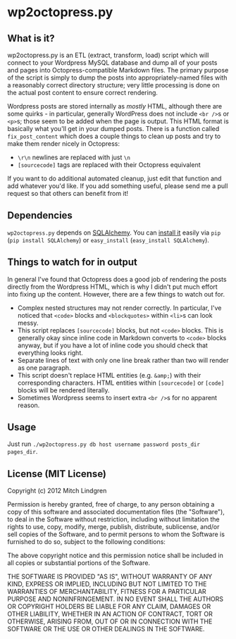 # wp2octopress.py

## What is it?

wp2octopress.py is an ETL (extract, transform, load) script which will connect
to your Wordpress MySQL database and dump all of your posts and pages into
Octopress-compatible Markdown files. The primary purpose of the script is simply
to dump the posts into appropriately-named files with a reasonably correct
directory structure; very little processing is done on the actual post content
to ensure correct rendering.

Wordpress posts are stored internally as *mostly* HTML, although there are some
quirks - in particular, generally WordPress does not include `<br />`s or
`<p>`s;
those seem to be added when the page is output. This HTML format is basically
what you'll get in your dumped posts. There is a function called
`fix_post_content` which does a couple things to clean up posts and try to make
them render nicely in Octopress:

- `\r\n` newlines are replaced with just `\n`
- `[sourcecode]` tags are replaced with their Octopress equivalent

If you want to do additional automated cleanup, just edit that function and add
whatever you'd like. If you add something useful, please send me a pull request
so that others can benefit from it!

## Dependencies

`wp2octopress.py` depends on [SQLAlchemy](http://www.sqlalchemy.org/). You can
[install it](http://docs.sqlalchemy.org/en/rel_0_7/intro.html#install-via-easy-install-or-pip)
easily via `pip` (`pip install SQLAlchemy`) or `easy_install` (`easy_install
SQLAlchemy`).

## Things to watch for in output

In general I've found that Octopress does a good job of rendering the posts
directly from the Wordpress HTML, which is why I didn't put much effort into
fixing up the content.  However, there are a few things to watch out for.

- Complex nested structures may not render correctly. In particular, I've
  noticed that `<code>` blocks and `<blockquotes>` within `<li>`s can look
  messy.
- This script replaces `[sourcecode]` blocks, but not `<code>` blocks. This is
  generally okay since inline code in Markdown converts to `<code>` blocks
  anyway, but if you have a lot of inline code you should check that everything
  looks right.
- Separate lines of text with only one line break rather than two will render as
  one paragraph.
- This script doesn't replace HTML entities (e.g. `&amp;`) with their
  corresponding characters.  HTML entities within `[sourcecode]` or `[code]`
  blocks will be rendered literally.
- Sometimes Wordpress seems to insert extra `<br />`s for no apparent reason.

## Usage

Just run `./wp2octopress.py db host username password posts_dir pages_dir`.

## License (MIT License)

Copyright (c) 2012 Mitch Lindgren

Permission is hereby granted, free of charge, to any person obtaining a copy of
this software and associated documentation files (the "Software"), to deal in
the Software without restriction, including without limitation the rights to
use, copy, modify, merge, publish, distribute, sublicense, and/or sell copies of
the Software, and to permit persons to whom the Software is furnished to do so,
subject to the following conditions:

The above copyright notice and this permission notice shall be included in all
copies or substantial portions of the Software.

THE SOFTWARE IS PROVIDED "AS IS", WITHOUT WARRANTY OF ANY KIND, EXPRESS OR
IMPLIED, INCLUDING BUT NOT LIMITED TO THE WARRANTIES OF MERCHANTABILITY, FITNESS
FOR A PARTICULAR PURPOSE AND NONINFRINGEMENT. IN NO EVENT SHALL THE AUTHORS OR
COPYRIGHT HOLDERS BE LIABLE FOR ANY CLAIM, DAMAGES OR OTHER LIABILITY, WHETHER
IN AN ACTION OF CONTRACT, TORT OR OTHERWISE, ARISING FROM, OUT OF OR IN
CONNECTION WITH THE SOFTWARE OR THE USE OR OTHER DEALINGS IN THE SOFTWARE.

